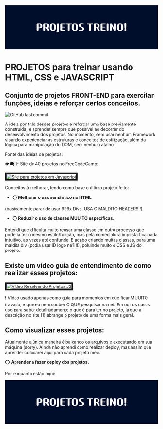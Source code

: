 ![image](PROJETOS_TREINO!.png)

# PROJETOS para treinar usando HTML, CSS e JAVASCRIPT

## Conjunto de projetos FRONT-END para exercitar funções, ideias e reforçar certos conceitos.

![GitHub last commit](https://img.shields.io/github/last-commit/Bruno-RSD/projetos-treino)

A ideia por trás desses projetos é reforçar uma base previamente construída, e aprender sempre que possível ao decorrer do desenvolvimento dos projetos. No momento, sem usar nenhum Framework visando experienciar as estruturas e conceitos de estilização, além da lógica para manipulação do DOM, sem nenhum atalho.

Fonte das ideias de projetos:

👁️‍🗨️ 1- Site de 40 projetos no FreeCodeCamp:

<a href="https://www.freecodecamp.org/portuguese/news/40-projetos-em-javascript-para-iniciantes-ideias-simples-para-comecar-a-programar-em-js" target="_blank"> <img src="https://www.freecodecamp.org/portuguese/news/content/images/2021/11/60599216687d62084bf6ac9e.jpg" alt="Síte para projetos em Javascript" width="240" heigth="180" border="5"> </img> </a>

Conceitos à melhorar, tendo como base o último projeto feito:

- ⭕ <b>Melhorar o uso semântico no HTML</b>

(basicamente parar de usar 999x Divs. USA O MALDITO HEADER!!!!).

- ⭕ <b>Reduzir o uso de classes MUUITO específicas</b>.

Entendi que dificulta muito reusar uma classe em outro processo que poderia ter o mesmo estilo/função, mas pela nomeclatura imposta fica nada intuitivo, as vezes até confunde. E acabo criando muitas classes, para uma maldita div (podia usar ID logo né?!!!), poluindo muito o CSS e JS do projeto.

## Existe um vídeo guia de entendimento de como realizar esses projetos:

<a href="https://www.youtube.com/watch?v=3PHXvlpOkf4&t" target="_blank"> <img src="https://i.ytimg.com/vi/3PHXvlpOkf4/maxresdefault.jpg" alt="Vídeo Resolvendo Projetos JS" width="240" heigth="180" border="5"> </img> </a>

❗ Vídeo usado apenas como guia para momentos em que ficar MUUITO travado, e que eu nem souber O QUE pesquisar na net. Em outros casos uso para saber detalhadamente o que é para ter no projeto, já que a descrição no site (1) abrange o projeto de uma forma mais geral.

## Como visualizar esses projetos:

Atualmente a única maneira é baixando os arquivos e executando em sua máquina (sorry).
Ainda não aprendi como realizar deploy, mas assim que aprender colocarei aqui para cada projeto meu.

⭕ <b>Aprender a fazer deploy dos projetos.</b>

Por enquanto estão aqui:

[![image](PROJETOS_TREINO!.png)](https://bruno-rsd.github.io/projetos-treino/counter/counter.html)

<!-- [projeto1](counter/) -->
